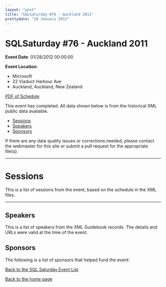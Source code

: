 ```yaml
---
layout: "post" 
title: "SQLSaturday #76 - Auckland 2011" 
prettydate: "28 January 2012" 
---
```

# SQLSaturday #76 - Auckland 2011
 
**Event Date**: 01/28/2012 00:00:00
 
**Event Location**:
- Microsoft
- 22 Viaduct Harbour Ave
- Auckland, Auckland, New Zealand
 
<a href="/assets/pdf/0076.pdf">PDF of Schedule</a>
 
This event has completed. All data shown below is from the historical XML public data available.
<ul>
   <li><a href="#sessions">Sessions</a></li>
   <li><a href="#speakers">Speakers</a></li>
   <li><a href="#sponsors">Sponsors</a></li>
</ul>
 
 
If there are any data quality issues or corrections needed, please contact the webmaster for this site or submit a pull request for the appropriate file(s). 
 
----------------------------------------------------------------------------------- 
 
# <a name="sessions"></a>Sessions
This is a list of sessions from the event, based on the schedule in the XML files.
 
----------------------------------------------------------------------------------- 
## <a name="#speakers"></a>Speakers
This is a list of speakers from the XML Guidebook records. The details and URLs were valid at the time of the event.
 
 
 
 
## <a name="sponsors"></a>Sponsors
The following is a list of sponsors that helped fund the event:
 
[Back to the SQL Saturday Event List](/past)
 
[Back to the home page](/index)
 
